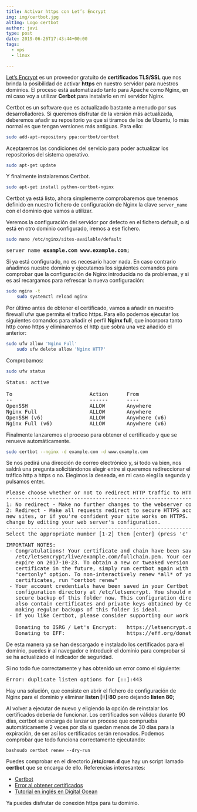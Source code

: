 ```yaml
---
title: Activar https con Let’s Encrypt
img: img/certbot.jpg
altImg: Logo certbot
author: javi
type: post
date: 2019-06-26T17:43:44+00:00
tags:
  - vps
  - linux

---
```

[Let&#8217;s Encrypt][1] es un proveedor gratuito de **certificados TLS/SSL** que nos brinda la posibilidad de activar **https** en nuestro servidor para nuestros dominios. El proceso está automatizado tanto para Apache como Nginx, en mi caso voy a utilizar **Cerbot** para instalarlo en mi servidor Nginx.

Certbot es un software que es actualizado bastante a menudo por sus desarrolladores. Si queremos disfrutar de la versión más actualizada, deberemos añadir su repositorio ya que si tiramos de los de Ubuntu, lo más normal es que tengan versiones más antiguas. Para ello:

```bash
sudo add-apt-repository ppa:certbot/certbot
```

Aceptaremos las condiciones del servicio para poder actualizar los repositorios del sistema operativo.

```bash
sudo apt-get update
```

Y finalmente instalaremos Certbot.

```bash
sudo apt-get install python-certbot-nginx
```

Certbot ya está listo, ahora simplemente comprobaremos que tenemos definido en nuestro fichero de configuración de Nginx la clave `server_name` con el dominio que vamos a utilizar.

Veremos la configuración del servidor por defecto en el fichero default, o si está en otro dominio configurado, iremos a ese fichero.

```bash
sudo nano /etc/nginx/sites-available/default
```

<pre>server_name <strong>example.com www.example.com</strong>;</pre>

Si ya está configurado, no es necesario hacer nada. En caso contrario añadimos nuestro dominio y ejecutamos los siguientes comandos para comprobar que la configuración de Nginx introducida no da problemas, y si es así recargamos para refrescar la nueva configuración:

```bash
sudo nginx -t
    sudo systemctl reload nginx
```

Por último antes de obtener el certificado, vamos a añadir en nuestro firewall ufw que permita el trafico https. Para ello podemos ejecutar los siguientes comandos para añadir el perfil **Nginx full**, que incorpora tanto http como https y eliminaremos el http que sobra una vez añadido el anterior:

```bash
sudo ufw allow 'Nginx Full'
    sudo ufw delete allow 'Nginx HTTP'
```

Comprobamos:

```bash
sudo ufw status
```

<pre>
Status: active

To                         Action      From
--                         ------      ----
OpenSSH                    ALLOW       Anywhere
Nginx Full                 ALLOW       Anywhere
OpenSSH (v6)               ALLOW       Anywhere (v6)
Nginx Full (v6)            ALLOW       Anywhere (v6)
</pre>

Finalmente lanzaremos el proceso para obtener el certificado y que se renueve automáticamente.

```bash
sudo certbot --nginx -d example.com -d www.example.com
```

Se nos pedirá una dirección de correo electrónico y, si todo va bien, nos saldrá una pregunta solicitándonos elegir entre si queremos redireccionar el tráfico http a https o no. Elegimos la deseada, en mi caso elegí la segunda y pulsamos enter.

<pre>
Please choose whether or not to redirect HTTP traffic to HTTPS, removing HTTP access.
-------------------------------------------------------------------------------
1: No redirect - Make no further changes to the webserver configuration.
2: Redirect - Make all requests redirect to secure HTTPS access. Choose this for
new sites, or if you're confident your site works on HTTPS. You can undo this
change by editing your web server's configuration.
-------------------------------------------------------------------------------
Select the appropriate number [1-2] then [enter] (press 'c' to cancel):
</pre>

<pre>
IMPORTANT NOTES:
 - Congratulations! Your certificate and chain have been saved at
   /etc/letsencrypt/live/example.com/fullchain.pem. Your cert will
   expire on 2017-10-23. To obtain a new or tweaked version of this
   certificate in the future, simply run certbot again with the
   "certonly" option. To non-interactively renew *all* of your
   certificates, run "certbot renew"
 - Your account credentials have been saved in your Certbot
   configuration directory at /etc/letsencrypt. You should make a
   secure backup of this folder now. This configuration directory will
   also contain certificates and private keys obtained by Certbot so
   making regular backups of this folder is ideal.
 - If you like Certbot, please consider supporting our work by:

   Donating to ISRG / Let's Encrypt:   https://letsencrypt.org/donate
   Donating to EFF:                    https://eff.org/donate-le
</pre>

De esta manera ya se han descargado e instalado los certificados para el dominio, puedes ir al navegador e introducir el dominio para comprobar si se ha actualizado el indicador de seguridad.

Si no todo fue correctamente y has obtenido un error como el siguiente:

<pre>Error: duplicate listen options for [::]:443</pre>

Hay una solución, que consiste en abrir el fichero de configuración de Nginx para el dominio y eliminar **listen [::]:80** pero dejando **listen 80;**

Al volver a ejecutar de nuevo y eligiendo la opción de reinstalar los certificados debería de funcionar. Los certificados son válidos durante 90 días, certbot se encarga de lanzar un proceso que comprueba automáticamente 2 veces por día si quedan menos de 30 días para la expiración, de ser así los certificados serán renovados. Podemos comprobar que todo funciona correctamente ejecutando:

```bashsudo certbot renew --dry-run```

Puedes comprobar en el directorio **/etc/cron.d** que hay un script llamado **certbot** que se encarga de ello. Referencias interesantes:

  * [Certbot][2]
  * [Error al obtener certificados][3]
  * [Tutorial en inglés en Digital Ocean][4]

Ya puedes disfrutar de conexión https para tu dominio.

 [1]: https://letsencrypt.org/
 [2]: https://certbot.eff.org/docs/
 [3]: https://github.com/certbot/certbot/issues/5550
 [4]: https://www.digitalocean.com/community/tutorials/how-to-set-up-let-s-encrypt-with-nginx-server-blocks-on-ubuntu-16-04
